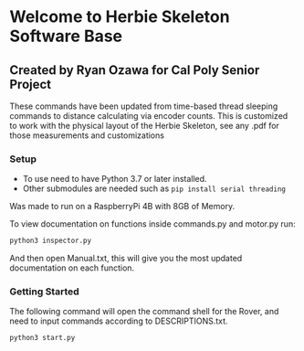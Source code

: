 # Welcome to Herbie Skeleton Software Base

## Created by Ryan Ozawa for Cal Poly Senior Project

These commands have been updated from time-based thread sleeping commands to distance calculating via encoder counts.
This is customized to work with the physical layout of the Herbie Skeleton, see any .pdf for those measurements and customizations

### Setup

- To use need to have Python 3.7 or later installed. 
- Other submodules are needed such as ```pip install serial threading```

Was made to run on a RaspberryPi 4B with 8GB of Memory.

To view documentation on functions inside commands.py and motor.py run:
```python 
python3 inspector.py
```
And then open Manual.txt, this will give you the most updated documentation on each function.

### Getting Started

The following command will open the command shell for the Rover, and need to input commands according to DESCRIPTIONS.txt.
```python
python3 start.py
```
